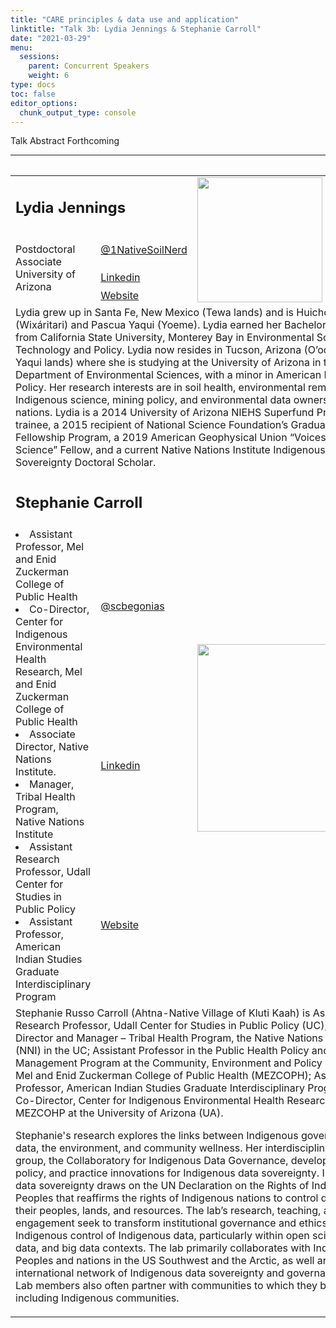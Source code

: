 ```yaml
---
title: "CARE principles & data use and application"
linktitle: "Talk 3b: Lydia Jennings & Stephanie Carroll"
date: "2021-03-29"
menu:
  sessions:
    parent: Concurrent Speakers
    weight: 6
type: docs
toc: false
editor_options:
  chunk_output_type: console
---
```


Talk Abstract Forthcoming


<hr style="width: 100%; text-align: center; margin-left: 0;" />


<TABLE class="bio-table">

</TABLE>







<TABLE class="bio-table">

<!--- #################Speaker 1############## --->
<TR>
<TD COLSPAN="2"><h2>Lydia Jennings</h2></TD>
<TD ROWSPAN="4"><img style="float: left;" src="/img/lydia-jennings.jpg" width="200" /></TD>
</TR>
<TR>
<TD ROWSPAN="3">Postdoctoral Associate<br>University of Arizona
</TD>

<TD><i class="fab fa-twitter"></i> <a href="https://twitter.com/1NativeSoilNerd" target="_blank" rel="noopener">@1NativeSoilNerd</a>
</TD>
</TR>
<TR>
<TD><i class="fab fa-linkedin"></i> <a href="https://www.linkedin.com/in/lydia-jennings-a405b34b/" target="_blank" rel="noopener">Linkedin</a>
</TD>
</TR>
<TR>
<TD><i class="fa fa-link"></i> <a href="https://nativesoilnerd.com/" target="_blank" rel="noopener">Website</a>
</TD>
</TR>
<TR>
<TD COLSPAN="3">Lydia grew up in Santa Fe, New Mexico (Tewa lands) and is Huichol (Wixáritari) and Pascua Yaqui (Yoeme).  Lydia earned her Bachelors of Science from California State University, Monterey Bay in Environmental Science, Technology and Policy. Lydia now resides in Tucson, Arizona (O’odham & Yaqui lands) where she is studying at the University of Arizona in the Department of Environmental Sciences, with a minor in American Indian Policy. Her research interests are in soil health, environmental remediation, Indigenous science, mining policy, and environmental data ownership by tribal nations. Lydia is a 2014 University of Arizona NIEHS Superfund Program trainee, a 2015 recipient of National Science Foundation’s Graduate Research Fellowship Program, a 2019 American Geophysical Union “Voices for Science” Fellow, and a current Native Nations Institute Indigenous Data Sovereignty Doctoral Scholar.  
</TD>
</TR>

<!--- #################Speaker 2############## --->
<TR>
<TD COLSPAN="2"><h2>Stephanie Carroll</h2></TD>
<TD ROWSPAN="4"><img style="float: left;" src="https://widstucson.org/media/wids-logo.png" width="300" /></TD>
</TR>
<TR>
<TD ROWSPAN="3">
<li> Assistant Professor, Mel and Enid Zuckerman College of Public Health </li>
<li>Co-Director, Center for Indigenous Environmental Health Research, Mel and Enid Zuckerman College of Public Health</li>
<li>Associate Director, Native Nations Institute.</li>
<li>Manager, Tribal Health Program, Native Nations Institute</li>
<li>Assistant Research Professor, Udall Center for Studies in Public Policy</li>
<li>Assistant Professor, American Indian Studies Graduate Interdisciplinary Program</li>
</TD>
<TD><i class="fab fa-twitter"></i> <a href="https://twitter.com/scbegonias" target="_blank" rel="noopener">@scbegonias</a>
</TD>
</TR>
<TR>
<TD><i class="fab fa-linkedin"></i> <a href="https://www.linkedin.com/in/stephaniecarrollrainie" target="_blank" rel="noopener">Linkedin</a>
</TD>
</TR>
<TR>
<TD><i class="fa fa-link"></i> <a href="http://nni.arizona.edu/people/staff/leadership/stephanie-russo-carroll" target="_blank" rel="noopener">Website</a>
</TD>
</TR>
<TR>
<TD COLSPAN="3">Stephanie Russo Carroll (Ahtna-Native Village of Kluti Kaah) is Assistant Research Professor, Udall Center for Studies in Public Policy (UC); Associate Director and Manager – Tribal Health Program, the Native Nations Institute (NNI) in the UC; Assistant Professor in the Public Health Policy and Management Program at the Community, Environment and Policy Department, Mel and Enid Zuckerman College of Public Health (MEZCOPH); Assistant Professor, American Indian Studies Graduate Interdisciplinary Program; and Co-Director, Center for Indigenous Environmental Health Research, MEZCOHP at the University of Arizona (UA).<br>

Stephanie's research explores the links between Indigenous governance, data, the environment, and community wellness. Her interdisciplinary lab group, the Collaboratory for Indigenous Data Governance, develops research, policy, and practice innovations for Indigenous data sovereignty. Indigenous data sovereignty draws on the UN Declaration on the Rights of Indigenous Peoples that reaffirms the rights of Indigenous nations to control data about their peoples, lands, and resources. The lab’s research, teaching, and engagement seek to transform institutional governance and ethics for Indigenous control of Indigenous data, particularly within open science, open data, and big data contexts. The lab primarily collaborates with Indigenous Peoples and nations in the US Southwest and the Arctic, as well an international network of Indigenous data sovereignty and governance experts. Lab members also often partner with communities to which they belong, including Indigenous communities.
</TD>
</TR>

</TABLE>
